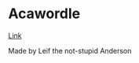 # Acawordle
 
[Link](https://github.com/LeiftheBetterAnderson/Acawordle/blob/main/acawordle.html)

Made by Leif the not-stupid Anderson